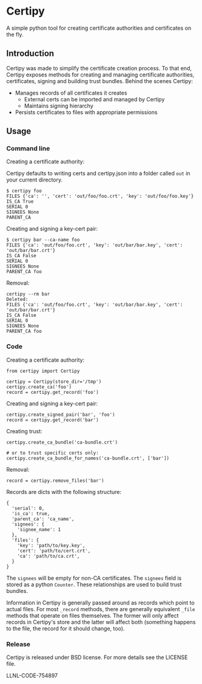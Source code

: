 # Certipy

A simple python tool for creating certificate authorities and certificates on
the fly.

## Introduction

Certipy was made to simplify the certificate creation process. To that end,
Certipy exposes methods for creating and managing certificate authorities,
certificates, signing and building trust bundles. Behind the scenes Certipy:

* Manages records of all certificates it creates
  * External certs can be imported and managed by Certipy
  * Maintains signing hierarchy
* Persists certificates to files with appropriate permissions

## Usage

### Command line

Creating a certificate authority:

Certipy defaults to writing certs and certipy.json into a folder called `out`
in your current directory.

```
$ certipy foo
FILES {'ca': '', 'cert': 'out/foo/foo.crt', 'key': 'out/foo/foo.key'}
IS_CA True
SERIAL 0
SIGNEES None
PARENT_CA
```

Creating and signing a key-cert pair:

```
$ certipy bar --ca-name foo
FILES {'ca': 'out/foo/foo.crt', 'key': 'out/bar/bar.key', 'cert': 'out/bar/bar.crt'}
IS_CA False
SERIAL 0
SIGNEES None
PARENT_CA foo
```

Removal:

```
certipy --rm bar
Deleted:
FILES {'ca': 'out/foo/foo.crt', 'key': 'out/bar/bar.key', 'cert': 'out/bar/bar.crt'}
IS_CA False
SERIAL 0
SIGNEES None
PARENT_CA foo
```

### Code

Creating a certificate authority:

```
from certipy import Certipy

certipy = Certipy(store_dir='/tmp')
certipy.create_ca('foo')
record = certipy.get_record('foo')
```

Creating and signing a key-cert pair:

```
certipy.create_signed_pair('bar', 'foo')
record = certipy.get_record('bar')
```

Creating trust:

```
certipy.create_ca_bundle('ca-bundle.crt')

# or to trust specific certs only:
certipy.create_ca_bundle_for_names('ca-bundle.crt', ['bar'])
```

Removal:

```
record = certipy.remove_files('bar')
```

Records are dicts with the following structure:

```
{
  'serial': 0,
  'is_ca': true,
  'parent_ca': 'ca_name',
  'signees': {
    'signee_name': 1
  },
  'files': {
    'key': 'path/to/key.key',
    'cert': 'path/to/cert.crt',
    'ca': 'path/to/ca.crt',
  }
}
```

The `signees` will be empty for non-CA certificates. The `signees` field
is stored as a python `Counter`. These relationships are used to build trust
bundles.

Information in Certipy is generally passed around as records which point to
actual files. For most `_record` methods, there are generally equivalent
`_file` methods that operate on files themselves. The former will only affect
records in Certipy's store and the latter will affect both (something happens
to the file, the record for it should change, too).

### Release

Certipy is released under BSD license. For more details see the LICENSE file.

LLNL-CODE-754897
